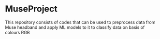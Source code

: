 # MuseProject
This repository consists of codes that can be used to preprocess data from Muse headband and apply ML models to it to classify data on basis of colours RGB
